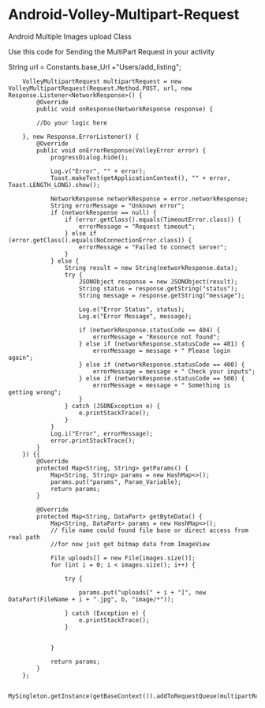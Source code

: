# Android-Volley-Multipart-Request
Android Multiple Images upload Class

Use this code for Sending the MultiPart Request in your activity

 String url = Constants.base_Url +"Users/add_listing";

        VolleyMultipartRequest multipartRequest = new VolleyMultipartRequest(Request.Method.POST, url, new     Response.Listener<NetworkResponse>() {
            @Override
            public void onResponse(NetworkResponse response) {
            
            //Do your logic here 
            
        }, new Response.ErrorListener() {
            @Override
            public void onErrorResponse(VolleyError error) {
                progressDialog.hide();

                Log.v("Error", "" + error);
                Toast.makeText(getApplicationContext(), "" + error, Toast.LENGTH_LONG).show();

                NetworkResponse networkResponse = error.networkResponse;
                String errorMessage = "Unknown error";
                if (networkResponse == null) {
                    if (error.getClass().equals(TimeoutError.class)) {
                        errorMessage = "Request timeout";
                    } else if (error.getClass().equals(NoConnectionError.class)) {
                        errorMessage = "Failed to connect server";
                    }
                } else {
                    String result = new String(networkResponse.data);
                    try {
                        JSONObject response = new JSONObject(result);
                        String status = response.getString("status");
                        String message = response.getString("message");

                        Log.e("Error Status", status);
                        Log.e("Error Message", message);

                        if (networkResponse.statusCode == 404) {
                            errorMessage = "Resource not found";
                        } else if (networkResponse.statusCode == 401) {
                            errorMessage = message + " Please login again";
                        } else if (networkResponse.statusCode == 400) {
                            errorMessage = message + " Check your inputs";
                        } else if (networkResponse.statusCode == 500) {
                            errorMessage = message + " Something is getting wrong";
                        }
                    } catch (JSONException e) {
                        e.printStackTrace();
                    }
                }
                Log.i("Error", errorMessage);
                error.printStackTrace();
            }
        }) {{
            @Override
            protected Map<String, String> getParams() {
                Map<String, String> params = new HashMap<>();
                params.put("params", Param_Variable);
                return params;
            }

            @Override
            protected Map<String, DataPart> getByteData() {
                Map<String, DataPart> params = new HashMap<>();
                // file name could found file base or direct access from real path
                //for now just get bitmap data from ImageView

                File uploads[] = new File[images.size()];
                for (int i = 0; i < images.size(); i++) {

                    try {
                       
                        params.put("uploads[" + i + "]", new DataPart(FileName + i + ".jpg", b, "image/*"));

                    } catch (Exception e) {
                        e.printStackTrace();
                    }


                }

                return params;
            }
        };

        MySingleton.getInstance(getBaseContext()).addToRequestQueue(multipartRequest);
